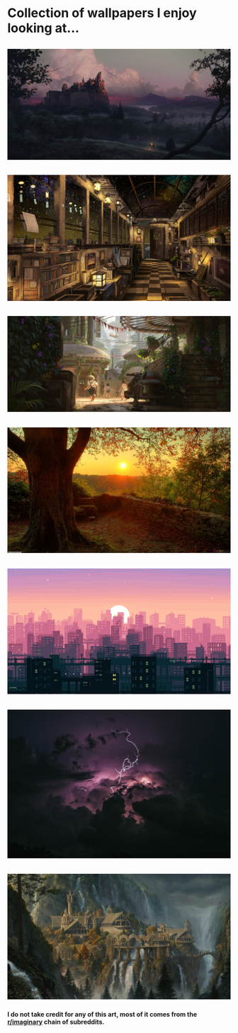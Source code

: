# Collection of wallpapers I enjoy looking at...

## ![Castle](castle-dusk.jpg)
## ![Indoors](indoors.jpg)
## ![Outdoor Greenery](outdoor-greenery.jpg)
## ![Tree](tree.jpg)
## ![City](cityWallpaper.png)
## ![Lightning](lightning.jpg)
## ![Rivendell](rivendell.jpg)

#### I do not take credit for any of this art, most of it comes from the [r/imaginary](https://reddit.com/r/imaginary/) chain of subreddits.
